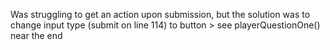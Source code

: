 Was struggling to get an action upon submission, but the solution was to change input type (submit on line 114) to button > see playerQuestionOne() near the end 